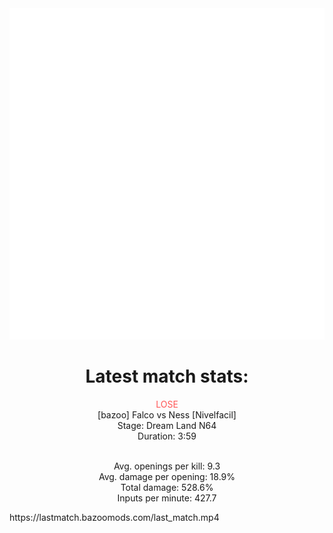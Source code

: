 <div align="center">
    <img src="https://github.com/nachoverdon/nachoverdon/blob/master/profile.svg" width="838" height="530"/>
<!--START_SECTION:slippi_stats-->
<div>
<h1>Latest match stats:</h1>
<p>
<span style="color: #f55;">LOSE</span>
<br>
<span>[bazoo] Falco vs Ness [Nivelfacil]</span>
<br>
<span>Stage: Dream Land N64</span>
<br>
<span>Duration: 3:59</span>
<br>
<br>

<span>Avg. openings per kill: 9.3</span>
<br>
<span>Avg. damage per opening: 18.9%</span>
<br>
<span>Total damage: 528.6%</span>
<br>
<span>Inputs per minute: 427.7</span>
<br>
</p>
</div>
<!--END_SECTION:slippi_stats-->
</div>
https://lastmatch.bazoomods.com/last_match.mp4
